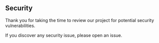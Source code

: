 ## Security

Thank you for taking the time to review our project for potential security vulnerabilities.

If you discover any security issue, please open an issue.
